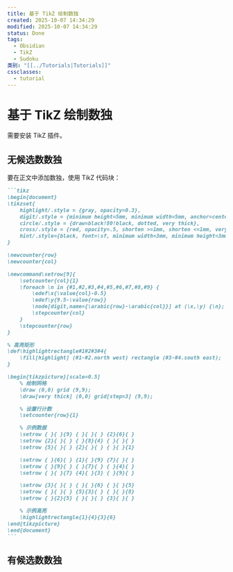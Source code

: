 ```yaml
---
title: 基于 TikZ 绘制数独
created: 2025-10-07 14:34:29
modified: 2025-10-07 14:34:29
status: Done
tags:
  - Obsidian
  - TikZ
  - Sudoku
类别: "[[../Tutorials|Tutorials]]"
cssclasses:
  - tutorial
---
```

# 基于 TikZ 绘制数独

需要安装 TikZ 插件。

## 无候选数数独

要在正文中添加数独，使用 TikZ 代码块：

````markdown
```tikz
\begin{document}
\tikzset{
    highlight/.style = {gray, opacity=0.3},
    digit/.style = {minimum height=5mm, minimum width=5mm, anchor=center},
    circle/.style = {draw=black!80!black, dotted, very thick},
    cross/.style = {red, opacity=.5, shorten >=1mm, shorten <=1mm, very thick, line cap=round},
    hint/.style={black, font=\sf, minimum width=3mm, minimum height=3mm}
}

\newcounter{row}
\newcounter{col}

\newcommand\setrow[9]{
    \setcounter{col}{1}
    \foreach \n in {#1,#2,#3,#4,#5,#6,#7,#8,#9} {
        \edef\x{\value{col}-0.5}
        \edef\y{9.5-\value{row}}
        \node[digit,name={\arabic{row}-\arabic{col}}] at (\x,\y) {\n};
        \stepcounter{col}
    }
    \stepcounter{row}
}

% 高亮矩形
\def\highlightrectangle#1#2#3#4{
    \fill[highlight] (#1-#2.north west) rectangle (#3-#4.south east);
}

\begin{tikzpicture}[scale=0.5]
    % 绘制网格
    \draw (0,0) grid (9,9);
    \draw[very thick] (0,0) grid[step=3] (9,9);

    % 设置行计数
    \setcounter{row}{1}

    % 示例数据
    \setrow { }{ }{9} { }{ }{ } {2}{6}{ }
    \setrow {2}{ }{ } { }{8}{4} { }{ }{ }
    \setrow {5}{ }{ } {2}{ }{ } { }{ }{1}

    \setrow { }{6}{ } {1}{ }{9} {7}{ }{ }
    \setrow { }{9}{ } { }{7}{ } { }{4}{ }
    \setrow { }{ }{7} {4}{ }{3} { }{9}{ }

    \setrow {3}{ }{ } { }{ }{6} { }{ }{5}
    \setrow { }{ }{ } {5}{3}{ } { }{ }{8}
    \setrow { }{2}{5} { }{ }{ } {3}{ }{ }

    % 示例高亮
    \highlightrectangle{1}{4}{3}{6}
\end{tikzpicture}
\end{document}
```
````

## 有候选数数独